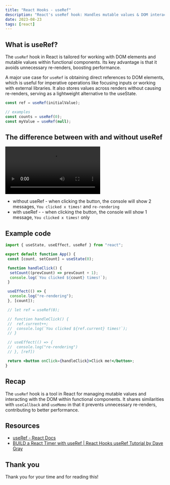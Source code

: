 ```yaml
---
title: "React Hooks - useRef"
description: "React's useRef hook: Handles mutable values & DOM interaction, curbs re-renders, boosts performance."
date: 2023-08-23
tags: [react]
---
```


## What is useRef?

The `useRef` hook in React is tailored for working with DOM elements and mutable values within functional components. Its key advantage is that it avoids unnecessary re-renders, boosting performance.

A major use case for `useRef` is obtaining direct references to DOM elements, which is useful for imperative operations like focusing inputs or working with external libraries. It also stores values across renders without causing re-renders, serving as a lightweight alternative to the useState.

```jsx
const ref = useRef(initialValue);

// examples
const counts = useRef(0);
const myValue = useRef(null);
```

## The difference between with and without useRef

<video src="https://github.com/victoriacheng15/victoriacheng15.vercel.app/assets/35031228/816a6e48-557f-45c8-bbc2-0f57ca007080" controls="controls" style="max-width: 730px;">
</video>

- without useRef - when clicking the button, the console will show 2 messages, `You clicked x times!` and `re-rendering`
- with useRef - - when clicking the button, the console will show 1 message, `You clicked x times!` only

## Example code

```jsx
import { useState, useEffect, useRef } from "react";

export default function App() {
 const [count, setCount] = useState(0);

 function handleClick() {
  setCount((prevCount) => prevCount + 1);
  console.log(`You clicked ${count} times!`);
 }

 useEffect(() => {
  console.log("re-rendering");
 }, [count]);

 // let ref = useRef(0);

 // function handleClick() {
 //  ref.current++;
 //  console.log(`You clicked ${ref.current} times!`);
 // }

 // useEffect(() => {
 //  console.log("re-rendering")
 // }, [ref])

 return <button onClick={handleClick}>Click me!</button>;
}
```

## Recap

The `useRef` hook is a tool in React for managing mutable values and interacting with the DOM within functional components. It shares similarities with `useCallback` and `useMemo` in that it prevents unnecessary re-renders, contributing to better performance.

## Resources

- [useRef - React Docs](https://react.dev/reference/react/useRef)
- [BUILD a React Timer with useRef | React Hooks useRef Tutorial by Dave Gray](https://www.youtube.com/watch?v=s6UAuFzL308)

## Thank you

Thank you for your time and for reading this!

